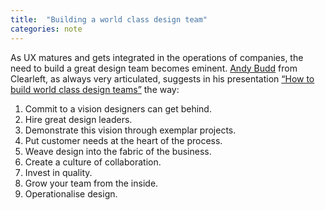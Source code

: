 ```yaml
---
title:  "Building a world class design team"
categories: note
---
```


As UX matures and gets integrated in the operations of companies, the need to build a great design team becomes eminent. [Andy Budd][1] from Clearleft, as always very articulated, suggests in his presentation [“How to build world class design teams”][2] the way:

1. Commit to a vision designers can get behind.
2. Hire great design leaders.
3. Demonstrate this vision through exemplar projects.
4. Put customer needs at the heart of the process.
5. Weave design into the fabric of the business.
6. Create a culture of collaboration.
7. Invest in quality.
8. Grow your team from the inside.
9. Operationalise design.

[1]: https://twitter.com/andybudd
[2]: https://www.youtube.com/watch?v=JBm77YgWp7s
